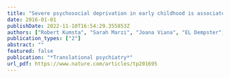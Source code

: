 ```yaml
---
title: "Severe psychosocial deprivation in early childhood is associated with increased DNA methylation across a region spanning the transcription start site of CYP2E1"
date: 2016-01-01
publishDate: 2022-11-10T16:54:29.355853Z
authors: ["Robert Kumsta", "Sarah Marzi", "Joana Viana", "EL Dempster", "Bethany Crawford", "Michael Rutter", "Jonathan Mill", "Edmund JS Sonuga-Barke"]
publication_types: ["2"]
abstract: ""
featured: false
publication: "*Translational psychiatry*"
url_pdf: https://www.nature.com/articles/tp201695
---
```


